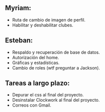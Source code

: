 ## Myriam:
  
- Ruta de cambio de imagen de perfil.
- Habilitar y deshabilitar clubes.

## Esteban:

- Respaldo y recuperación de base de datos.
- Autorización del home.
- Gráficas y estadísticas.
- Cambio de roles (wtf preguntar a Jackson).

## Tareas a largo plazo:

- Depurar el css al final del proyecto.
- Desinstalar Clockwork al final del proyecto.
- Correos con Gmail.
